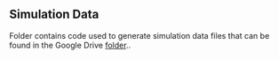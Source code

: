 ## Simulation Data

Folder contains code used to generate simulation data files that can be found in the Google Drive [folder](https://drive.google.com/drive/folders/1FqzzlJ_KDEQDeqNrzLtTre8OLD1OvVPq?usp=sharing)..
